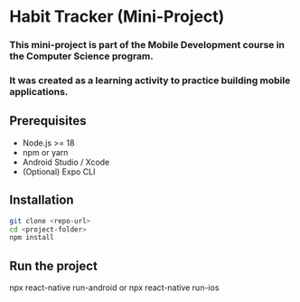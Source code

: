 # Habit Tracker (Mini-Project)

### This mini-project is part of the Mobile Development course in the Computer Science program.

### It was created as a learning activity to practice building mobile applications.

## Prerequisites

- Node.js >= 18
- npm or yarn
- Android Studio / Xcode
- (Optional) Expo CLI

## Installation

```bash
git clone <repo-url>
cd <project-folder>
npm install
```

## Run the project

npx react-native run-android
or
npx react-native run-ios
